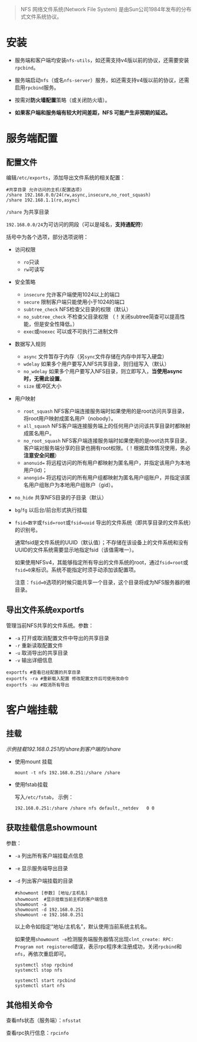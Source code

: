 > NFS 网络文件系统(Network File System) 是由Sun公司1984年发布的分布式文件系统协议。



# 安装

- 服务端和客户端均安装`nfs-utils`，如还需支持v4版以前的协议，还需要安装`rpcbind`。

- 服务端启动`nfs`（或名`nfs-server`）服务，如还需支持v4版以前的协议，还需启用`rpcbind`服务。

- 按需对**防火墙配置**策略（或关闭防火墙）。
- **如果客户端和服务端有较大时间差距，NFS 可能产生非预期的延迟。**

# 服务端配置

## 配置文件

编辑`/etc/exports`，添加导出文件系统的相关配置：

```shell
#共享目录 允许访问的主机(配置选项)
/share 192.168.0.0/24(rw,async,insecure,no_root_squash)
/share 192.168.1.1(ro,async)
```

`/share`  为共享目录

`192.168.0.0/24`为可访问的网段（可以是域名，**支持通配符**）

括号中为各个选项，部分选项说明：

- 访问权限
  - `ro`只读 
  - `rw`可读写

- 安全策略

  - `insecure`  允许客户端使用1024以上的端口
  - `secure`  限制客户端只能使用小于1024的端口
  - `subtree_check`   NFS检查父目录的权限（默认） 
  - `no_subtree_check` 不检查父目录权限 （！关闭subtree简查可以提高性能，但是安全性降低。）
  - `exec`或`noexec`  可以或不可执行二进制文件

- 数据写入规则

  - `async`  文件暂存于内存（另`sync`文件存储在内存中并写入硬盘）
  - `wdelay` 如果多个用户要写入NFS共享目录，则归组写入（默认） 
  - `no_wdelay` 如果多个用户要写入NFS目录，则立即写入，**当使用async时，无需此设置**。 
  - `size`  缓冲区大小

- 用户映射

  - `root_squash`  NFS客户端连接服务端时如果使用的是root访问共享目录，将root用户映射成匿名用户（nobody）。
  - `all_squash` NFS客户端连接服务端上的任何用户访问该共享目录时都映射成匿名用户。
  - `no_root_squash`  NFS客户端连接服务端时如果使用的是root访共享目录，客户端对服务端分享的目录也拥有root权限。（！根据具体情况使用，务必**注意安全问题**）
  - `anonuid=` 将远程访问的所有用户都映射为匿名用户，并指定该用户为本地用户(id)；
  - `anongid=` 将远程访问的所有用户组都映射为匿名用户组账户，并指定该匿名用户组账户为本地用户组账户（gid）。

- `no_hide` 共享NFS目录的子目录（默认）

- `bg`/`fg` 以后台/前台形式执行挂载

- `fsid=数字`或`fsid=root`或`fsid=uuid`  导出的文件系统（即共享目录的文件系统）的识别号。

  通常fsid是文件系统的UUID（默认值）；不存储在该设备上的文件系统和没有UUID的文件系统需要显示地指定fsid（该值需唯一）。

  如果使用NFSv4，其能够指定所有导出的文件系统的root，通过`fsid=root`或`fsid=0`来标识。系统不能指定时须手动添加该配置项。

  注意：`fsid=0`选项的时候只能共享一个目录，这个目录将成为NFS服务器的根目录。

## 导出文件系统exportfs

管理当前NFS共享的文件系统。参数：

- `-a` 打开或取消配置文件中导出的共享目录
- `-r` 重新读取配置文件
- `-u` 取消导出的共享目录
- `-v`  输出详细信息

```shell
exportfs #查看已经配置的共享目录
exportfs -ra #重新载入配置 修改配置文件后可使用改命令
exportfs -au #取消所有导出
```

# 客户端挂载

## 挂载

*示例挂载192.168.0.251的/share到客户端的/share*

- 使用mount 挂载

  ```shell
  mount -t nfs 192.168.0.251:/share /share
  ```

- 使用fstab挂载

  写入`/etc/fstab`， 示例：

  ```shell
  192.168.0.251:/share /share nfs default,_netdev	0 0
  ```

## 获取挂载信息showmount

参数：

- `-a` 列出所有客户端挂载点信息

- `-e` 显示服务端导出目录

- `-d` 列出客户端挂载的目录

  ```shell
  #showmont [参数] [地址/主机名]
  showmount  #显示挂载当前主机的客户端信息
  showmount -a
  showmount -d 192.168.0.251
  showmount -e 192.168.0.251
  ```

  以上命令如指定“地址/主机名”，默认使用当前系统主机名。

  如果使用`showmount -e`检测服务端服务器情况出现`clnt_create: RPC: Program not registered`错误，表示rpc程序未注册成功，关闭`rpcbind`和`nfs`，再依次重启即可。

  ```shell
  systemctl stop rpcbind
  systemctl stop nfs
  
  systemctl start rpcbind
  systemctl start nfs
  ```

## 其他相关命令

查看nfs状态（服务端）：`nfsstat`

查看rpc执行信息：`rpcinfo`